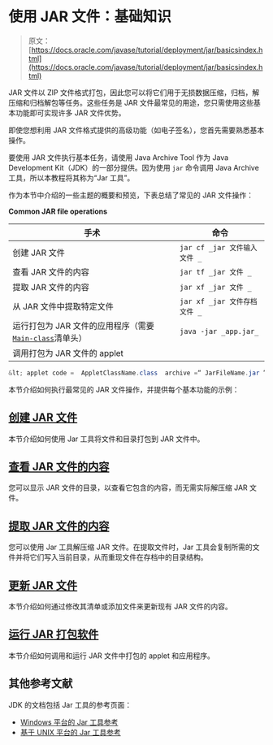 # 使用 JAR 文件：基础知识

> 原文： [https://docs.oracle.com/javase/tutorial/deployment/jar/basicsindex.html](https://docs.oracle.com/javase/tutorial/deployment/jar/basicsindex.html)

JAR 文件以 ZIP 文件格式打包，因此您可以将它们用于无损数据压缩，归档，解压缩和归档解包等任务。这些任务是 JAR 文件最常见的用途，您只需使用这些基本功能即可实现许多 JAR 文件优势。

即使您想利用 JAR 文件格式提供的高级功能（如电子签名），您首先需要熟悉基本操作。

要使用 JAR 文件执行基本任务，请使用 Java Archive Tool 作为 Java Development Kit（JDK）的一部分提供。因为使用 `jar` 命令调用 Java Archive 工具，所以本教程将其称为“Jar 工具”。

作为本节中介绍的一些主题的概要和预览，下表总结了常见的 JAR 文件操作：

**Common JAR file operations**

| 手术 | 命令 |
| --- | --- |
| 创建 JAR 文件 | `jar cf _jar 文件输入文件 _` |
| 查看 JAR 文件的内容 | `jar tf _jar 文件 _` |
| 提取 JAR 文件的内容 | `jar xf _jar 文件 _` |
| 从 JAR 文件中提取特定文件 | `jar xf _jar 文件存档文件 _` |
| 运行打包为 JAR 文件的应用程序（需要 [`Main-class`](appman.html)清单头） | `java -jar _app.jar_` |
| 调用打包为 JAR 文件的 applet |  |

```java
&lt; applet code =  AppletClassName.class  archive =“ JarFileName.jar ”width =  width  height = height &gt; &LT; / applet 的&GT; 
```

本节介绍如何执行最常见的 JAR 文件操作，并提供每个基本功能的示例：

## [创建 JAR 文件](build.html)

本节介绍如何使用 Jar 工具将文件和目录打包到 JAR 文件中。

## [查看 JAR 文件的内容](view.html)

您可以显示 JAR 文件的目录，以查看它包含的内容，而无需实际解压缩 JAR 文件。

## [提取 JAR 文件的内容](unpack.html)

您可以使用 Jar 工具解压缩 JAR 文件。在提取文件时，Jar 工具会复制所需的文件并将它们写入当前目录，从而重现文件在存档中的目录结构。

## [更新 JAR 文件](update.html)

本节介绍如何通过修改其清单或添加文件来更新现有 JAR 文件的内容。

## [运行 JAR 打包软件](run.html)

本节介绍如何调用和运行 JAR 文件中打包的 applet 和应用程序。

## 其他参考文献

JDK 的文档包括 Jar 工具的参考页面：

*   [Windows 平台的 Jar 工具参考](https://docs.oracle.com/javase/8/docs/technotes/tools/windows/jar.html)
*   [基于 UNIX 平台的 Jar 工具参考](https://docs.oracle.com/javase/8/docs/technotes/tools/unix/jar.html)